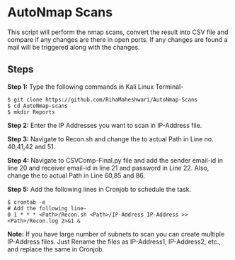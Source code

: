 # **AutoNmap Scans**
This script will perform the nmap scans, convert the result into CSV file and compare if any changes are there in open ports. If any changes are found a mail will be triggered along with the changes.

## **Steps**

**Step 1:** Type the following commands in Kali Linux Terminal-

```
$ git clone https://github.com/RihaMaheshwari/AutoNmap-Scans
$ cd AutoNmap-scans
$ mkdir Reports
```
**Step 2:** Enter the IP Addresses you want to scan in IP-Address file.

**Step 3:** Navigate to Recon.sh and change the <Path> to actual Path in Line no. 40,41,42 and 51.

**Step 4:** Navigate to CSVComp-Final.py file and add the sender email-id in line 20 and receiver email-id in line 21 and password in Line 22. Also, change the <Path> to actual Path in Line 60,85 and 86.

**Step 5:** Add the following lines in Cronjob to schedule the task.

```
$ crontab -e
# Add the following line-
0 1 * * * <Path>/Recon.sh <Path>/IP-Address IP-Address >> <Path>/Recon.log 2>&1 &
```
**Note:** If you have large number of subnets to scan you can create multiple IP-Address files. Just Rename the files as IP-Address1, IP-Address2, etc., and replace the same in Cronjob.
